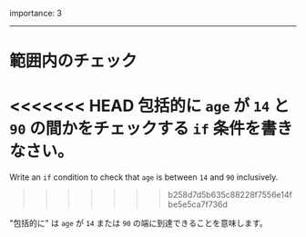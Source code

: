 importance: 3

---

# 範囲内のチェック

<<<<<<< HEAD
包括的に `age` が `14` と `90` の間かをチェックする `if` 条件を書きなさい。
=======
Write an `if` condition to check that `age` is between `14` and `90` inclusively.
>>>>>>> b258d7d5b635c88228f7556e14fbe5e5ca7f736d

"包括的に" は `age` が `14` または `90` の端に到達できることを意味します。
